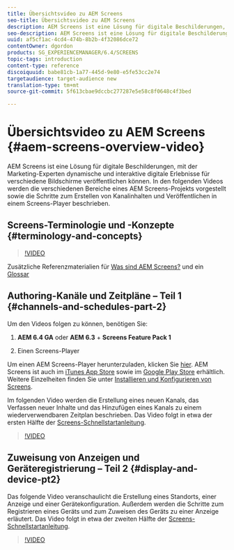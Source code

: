 ```yaml
---
title: Übersichtsvideo zu AEM Screens
seo-title: Übersichtsvideo zu AEM Screens
description: AEM Screens ist eine Lösung für digitale Beschilderungen, mit der Marketing-Experten dynamische und interaktive digitale Erlebnisse für verschiedene Bildschirme veröffentlichen können. In den folgenden Videos werden die verschiedenen Bereiche eines AEM Screens-Projekts vorgestellt sowie die Schritte zum Erstellen von Kanalinhalten und Veröffentlichen in einem Screens-Player beschrieben.
seo-description: AEM Screens ist eine Lösung für digitale Beschilderungen, mit der Marketing-Experten dynamische und interaktive digitale Erlebnisse für verschiedene Bildschirme veröffentlichen können. In den folgenden Videos werden die verschiedenen Bereiche eines AEM Screens-Projekts vorgestellt sowie die Schritte zum Erstellen von Kanalinhalten und Veröffentlichen in einem Screens-Player beschrieben.
uuid: af5cf1ac-4cd4-474b-8b2b-4f32086dce72
contentOwner: dgordon
products: SG_EXPERIENCEMANAGER/6.4/SCREENS
topic-tags: introduction
content-type: reference
discoiquuid: babe81cb-1a77-445d-9e80-e5fe53cc2e74
targetaudience: target-audience new
translation-type: tm+mt
source-git-commit: 5f613cbae9dccbc277287e5e58c8f0648c4f3bed

---
```



# Übersichtsvideo zu AEM Screens {#aem-screens-overview-video}

AEM Screens ist eine Lösung für digitale Beschilderungen, mit der Marketing-Experten dynamische und interaktive digitale Erlebnisse für verschiedene Bildschirme veröffentlichen können. In den folgenden Videos werden die verschiedenen Bereiche eines AEM Screens-Projekts vorgestellt sowie die Schritte zum Erstellen von Kanalinhalten und Veröffentlichen in einem Screens-Player beschrieben.

## Screens-Terminologie und -Konzepte {#terminology-and-concepts}

>[!VIDEO](https://video.tv.adobe.com/v/21353?quality=9)

Zusätzliche Referenzmaterialien für [Was sind AEM Screens?](aem-screens-introduction.md) und ein [Glossar](aem-screens-introduction.md)

## Authoring-Kanäle und Zeitpläne – Teil 1 {#channels-and-schedules-part-2}

Um den Videos folgen zu können, benötigen Sie:

1. **AEM 6.4 GA** oder **AEM 6.3** + **Screens Feature Pack 1**

1. Einen Screens-Player

Um einen AEM Screens-Player herunterzuladen, klicken Sie [hier](https://download.macromedia.com/screens/). AEM Screens ist auch im [iTunes App Store](https://itunes.apple.com/us/app/aem-screens/id1169641856?mt=8) sowie im [Google Play Store](https://play.google.com/store/apps/details?id=com.adobe.aem.screens.player&hl=en) erhältlich. Weitere Einzelheiten finden Sie unter [Installieren und Konfigurieren von Screens](configuring-screens-introduction.md).

Im folgenden Video werden die Erstellung eines neuen Kanals, das Verfassen neuer Inhalte und das Hinzufügen eines Kanals zu einem wiederverwendbaren Zeitplan beschrieben. Das Video folgt in etwa der ersten Hälfte der [Screens-Schnellstartanleitung](kickstart-for-aem-screens.md).

>[!VIDEO](https://video.tv.adobe.com/v/21387?quality=9)

## Zuweisung von Anzeigen und Geräteregistrierung – Teil 2 {#display-and-device-pt2}

Das folgende Video veranschaulicht die Erstellung eines Standorts, einer Anzeige und einer Gerätekonfiguration. Außerdem werden die Schritte zum Registrieren eines Geräts und zum Zuweisen des Geräts zu einer Anzeige erläutert. Das Video folgt in etwa der zweiten Hälfte der [Screens-Schnellstartanleitung](kickstart-for-aem-screens.md).

>[!VIDEO](https://video.tv.adobe.com/v/21411?quality=9)

